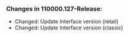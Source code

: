 ### Changes in 110000.127-Release:

- Changed: Update Interface version (retail)
- Changed: Update Interface version (classic)

